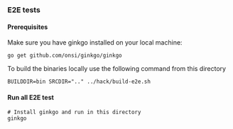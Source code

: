 ### E2E tests

#### Prerequisites

Make sure you have ginkgo installed on your local machine:
```
go get github.com/onsi/ginkgo/ginkgo
```

To build the binaries locally use the following command from this directory
```
BUILDDIR=bin SRCDIR=".." ../hack/build-e2e.sh
```

#### Run all E2E test
```
# Install ginkgo and run in this directory
ginkgo
```
